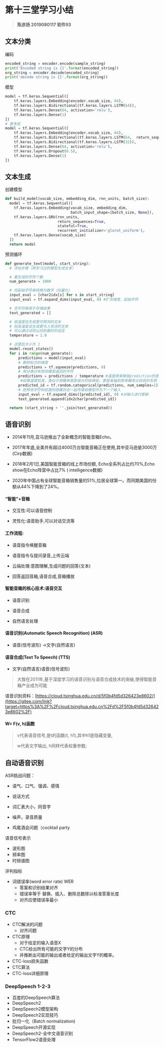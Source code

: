 # 第十三堂学习小结

> **陈彦扬 2019080117 软件93**

##  文本分类

编码

```python
encoded_string = encoder.encode(sample_string)
print('Encoded string is {}'.format(encoded_string))
org_string = encoder.decode(encoded_string)
print('decode string is {}'.format(org_string))
```

模型

```python
model = tf.keras.Sequential([
    tf.keras.layers.Embedding(encoder.vocab_size, 64),
    tf.keras.layers.Bidirectional(tf.keras.layers.LSTM(64)),
    tf.keras.layers.Dense(64, activation='relu'),
    tf.keras.layers.Dense(1)
])
# 更多层
model = tf.keras.Sequential([
    tf.keras.layers.Embedding(encoder.vocab_size, 64),
    tf.keras.layers.Bidirectional(tf.keras.layers.LSTM(64,  return_sequences=True)),
    tf.keras.layers.Bidirectional(tf.keras.layers.LSTM(32)),
    tf.keras.layers.Dense(64, activation='relu'),
    tf.keras.layers.Dropout(0.5),
    tf.keras.layers.Dense(1)
])
```



## 文本生成

创建模型

```python
def build_model(vocab_size, embedding_dim, rnn_units, batch_size):
  model = tf.keras.Sequential([
    tf.keras.layers.Embedding(vocab_size, embedding_dim,
                              batch_input_shape=[batch_size, None]),
    tf.keras.layers.GRU(rnn_units,
                        return_sequences=True,
                        stateful=True,
                        recurrent_initializer='glorot_uniform'),
    tf.keras.layers.Dense(vocab_size)
  ])
  return model
```

预测循环

```python
def generate_text(model, start_string):
  # 评估步骤（用学习过的模型生成文本）

  # 要生成的字符个数
  num_generate = 1000

  # 将起始字符串转换为数字（向量化）
  input_eval = [char2idx[s] for s in start_string]
  input_eval = tf.expand_dims(input_eval, 0) #扩充维度，起始字符

  # 空字符串用于存储结果
  text_generated = []

  # 低温度会生成更可预测的文本
  # 较高温度会生成更令人惊讶的文本
  # 可以通过试验以找到最好的设定
  temperature = 1.0

  # 这里批大小为 1
  model.reset_states()
  for i in range(num_generate):
      predictions = model(input_eval)
      # 删除批次的维度
      predictions = tf.squeeze(predictions, 0)
      # 用分类分布预测模型返回的字符
      predictions = predictions / temperature #温度用来降低prediction的差距。
       #如果温度较高，类似于把概率差距很大的给降低，更容易抽到原来概率比较低的东西
      predicted_id = tf.random.categorical(predictions, num_samples=1)[-1,0].numpy()
      # 把预测字符和前面的隐藏状态一起传递给模型作为下一个输入
      input_eval = tf.expand_dims([predicted_id], 0) #对输入进行更新
      text_generated.append(idx2char[predicted_id])

  return (start_string + ''.join(text_generated))
```



## 语音识别

- 2014年11月,亚马逊推出了全新概念的智能音箱Echo。

- 2017年年底,全美共有超过4000万台智能音箱正在使用,其中亚马逊是3000万(Cirp数据)

- 2018年2月1日,美国智能音箱的线上市场份额, Echo全系列占比约70%,Echo show在Echo阵营中占比7% ( intelligence数据)

- 2020年中国占有全球智能音箱销售量的51%,位居全球第一。而同期美国的份额从44%下降到了24%。



#### “智能"+音箱

- 交互性:可以语音控制

- 灵性化:语音助手,可以对话交流等

#### 工作流程:

- 语音指令唤醒音箱

- 语音指令与提问录音,上传云端

- 云端处理:意图理解,生成问题的回答(文本)
- 回答返回音箱,语音合成,音箱播放



#### 智能音箱的核心技术:语音交互

- 语音识别

- 语音合成

- 自然语言处理

#### 语音识别(Automatic Speech Recognition) (ASR)

- 语音(信号波形) →文字(自然语言)

#### 语音合成(Text To Speech) (TTS)

- 文字(自然语言)语音(信号波形)

> 大致在2011年,基于深度学习的语音识别与语音合成技术的突破,使得智能音箱产业成为可能



语音识别资料：[https://cloud.tsinghua.edu.cn/d/5f0b4fd5d326423e8602/](https://gitee.com/link?target=https%3A%2F%2Fcloud.tsinghua.edu.cn%2Fd%2F5f0b4fd5d326423e8602%2F)



#### W= F(v, h)函数

> v代表语音信号,是t的函数(t, h1),其中h1是隐藏变量,
>
> w代表文字输出, h同样代表权重参数;



## 自动语音识别

ASR挑战问题：

- 语气、口气、强调、感情

- 说话方式

- 词汇表大小，同音字

- 噪声，录音质量

- 鸡尾酒会问题（cocktail party

  

语音信号表示

- 波形图
- 频率图
- 时频谱图 



评判指标

- 词错误率(word error rate) WER
  - 答案和识别结果对齐
  - 错误率等于 替换、插入、删除总数除以标准答案长度
  - 对齐应使错误率最小



### CTC

- CTC解决的问题
  - 对齐问题
- CTC原理
  - 对于给定的输入语音X
  - CTC给出所有可能的文字Y的分布
  - 并推断出可能的输出或者给定的输出文字Y的概率。
- CTC-loss损失函数
- CTC算法
- CTC-loss详细原理



### DeepSpeech 1-2-3

- 百度的DeepSpeech算法
- DeepSpeech2
- DeepSpeech2模型架构
- DeepSpeech2实现技巧
- 批归一化（Batch normalization)
- DeepSpeech开源实现
- DeepSpeech2-全中文语音识别
- TensorFlow2语音处理